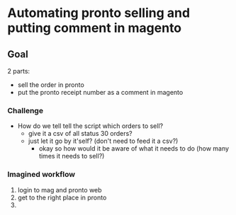 # Automating pronto selling and putting comment in magento

## Goal

2 parts:

- sell the order in pronto
- put the pronto receipt number as a comment in magento

### Challenge

- How do we tell tell the script which orders to sell?
  - give it a csv of all status 30 orders?
  - just let it go by it'self? (don't need to feed it a csv?)
    - okay so how would it be aware of what it needs to do (how many times it needs to sell?)

### Imagined workflow

1. login to mag and pronto web
2. get to the right place in pronto
3.
